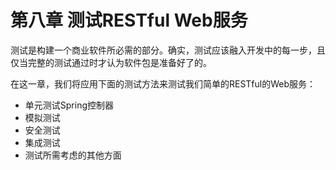 # 第八章 测试RESTful Web服务

测试是构建一个商业软件所必需的部分。确实，测试应该融入开发中的每一步，且仅当完整的测试通过时才认为软件包是准备好了的。

在这一章，我们将应用下面的测试方法来测试我们简单的RESTful的Web服务：

* 单元测试Spring控制器
* 模拟测试
* 安全测试
* 集成测试
* 测试所需考虑的其他方面

